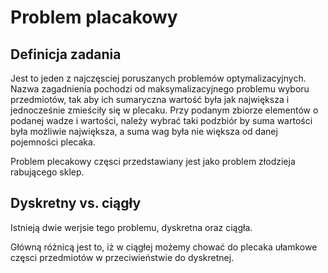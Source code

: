 ﻿# Problem placakowy

## Definicja zadania

Jest to jeden z najczęsciej poruszanych problemów optymalizacyjnych. Nazwa zagadnienia pochodzi od maksymalizacyjnego problemu wyboru przedmiotów, tak aby ich sumaryczna wartość była jak największa i jednocześnie zmieściły się w plecaku. Przy podanym zbiorze elementów o podanej wadze i wartości, należy wybrać taki podzbiór by suma wartości była możliwie największa, a suma wag była nie większa od danej pojemności plecaka.

Problem plecakowy częsci przedstawiany jest jako problem złodzieja rabującego sklep.

## Dyskretny vs. ciągły

Istnieją dwie werjsie tego problemu, dyskretna oraz ciągła. 

Główną różnicą jest to, iż w ciągłej możemy chować do plecaka ułamkowe częsci przedmiotów w przeciwieństwie do dyskretnej.
